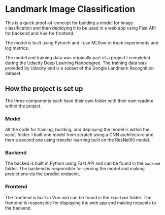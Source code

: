 # Landmark Image Classification

This is a quick proof-of-concept for building a model for image classification and then deploying it to be used in a web app using Fast API for backend and Vue for frontend.

The model is built using Pytorch and I use MLflow to track experiments and log metrics.

The model and training data was originally part of a project I completed during the Udacity Deep Learning Nanodegree. The training data was provided by Udacity and is a subset of the Google Landmark Recognition dataset.

## How the project is set up

The three components each have their own folder with their own readme within the project.

### Model

All the code for training, building, and deploying the model is within the `model` folder. I built one model from scratch using a CNN architecture and then a second one using transfer learning built on the ResNet50 model.

### Backend

The backed is built in Python using Fast API and can be found in the `backend` folder. The backend is responsible for serving the model and making predictions via the /predict endpoint.

### Frontend

The frontend is built in Vue and can be found in the `frontend` folder. The frontend is responsible for displaying the web app and making requests to the backend.
